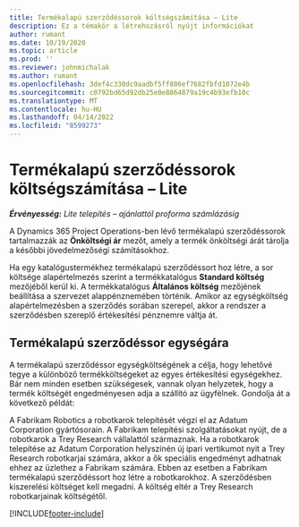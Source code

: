 ```yaml
---
title: Termékalapú szerződéssorok költségszámítása – Lite
description: Ez a témakör a létrehozásról nyújt információkat
author: rumant
ms.date: 10/19/2020
ms.topic: article
ms.prod: ''
ms.reviewer: johnmichalak
ms.author: rumant
ms.openlocfilehash: 3def4c330dc9aadbf5ff806ef7682fbfd1072e4b
ms.sourcegitcommit: c0792bd65d92db25e0e8864879a19c4b93efb10c
ms.translationtype: MT
ms.contentlocale: hu-HU
ms.lasthandoff: 04/14/2022
ms.locfileid: "8599273"
---
```

# <a name="cost-product-based-contract-lines---lite"></a>Termékalapú szerződéssorok költségszámítása – Lite

_**Érvényesség:** Lite telepítés – ajánlattól proforma számlázásig_


A Dynamics 365 Project Operations-ben lévő termékalapú szerződéssorok tartalmazzák az **Önköltségi ár** mezőt, amely a termék önköltségi árát tárolja a későbbi jövedelmezőségi számításokhoz.

Ha egy katalógustermékhez termékalapú szerződéssort hoz létre, a sor költsége alapértelmezés szerint a termékkatalógus **Standard költség** mezőjéből kerül ki. A termékkatalógus **Általános költség** mezőjének beállítása a szervezet alappénznemében történik. Amikor az egységköltség alapértelmezésben a szerződés sorában szerepel, akkor a rendszer a szerződésben szereplő értékesítési pénznemre váltja át.

## <a name="unit-cost-on-a-product-based-contract-line"></a>Termékalapú szerződéssor egységára

A termékalapú szerződéssor egységköltségének a célja, hogy lehetővé tegye a különböző termékköltségeket az egyes értékesítési egységekhez. Bár nem minden esetben szükségesek, vannak olyan helyzetek, hogy a termék költségét engedményesen adja a szállító az ügyfélnek. Gondolja át a következő példát:

A Fabrikam Robotics a robotkarok telepítését végzi el az Adatum Corporation gyártósorain. A Fabrikam telepítési szolgáltatásokat nyújt, de a robotkarok a Trey Research vállalattól származnak. Ha a robotkarok telepítése az Adatum Corporation helyszínén új ipari vertikumot nyit a Trey Research robotkarjai számára, akkor a ők speciális engedményt adhatnak ehhez az üzlethez a Fabrikam számára. Ebben az esetben a Fabrikam termékalapú szerződéssort hoz létre a robotkarokhoz. A szerződésben kiszerelési költséget kell megadni. A költség eltér a Trey Research robotkarjainak költségétől.


[!INCLUDE[footer-include](../../includes/footer-banner.md)]